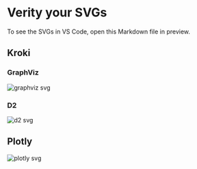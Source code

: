 # Verity your SVGs

To see the SVGs in VS Code, open this Markdown file in preview.

## Kroki

### GraphViz

![graphviz svg](graphviz.svg)

### D2

![d2 svg](d2.svg)

## Plotly

![plotly svg](plotly.svg)
